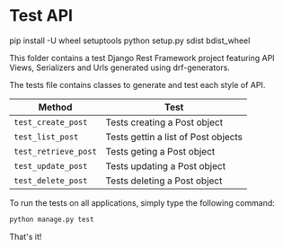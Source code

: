 
# Test API

pip install -U wheel setuptools
python setup.py sdist bdist_wheel

This folder contains a test Django Rest Framework project featuring API Views, Serializers and Urls generated using drf-generators.

The tests file contains classes to generate and test each style of API.

| Method | Test |
| ------ | ------ |
| `test_create_post` | Tests creating a Post object |
| `test_list_post` | Tests gettin a list of Post objects |
| `test_retrieve_post` | Tests geting a Post object |
| `test_update_post` | Tests updating a Post object |
| `test_delete_post` | Tests deleting a Post object |

To run the tests on all applications, simply type the following command:

```bash
python manage.py test
```

That's it!
